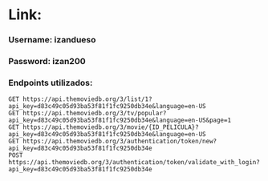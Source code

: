 # Link:  
### Username: izandueso  
### Password: izan200  

### Endpoints utilizados:
```
GET https://api.themoviedb.org/3/list/1?api_key=d83c49c05d93ba53f81f1fc9250db34e&language=en-US  
GET https://api.themoviedb.org/3/tv/popular?api_key=d83c49c05d93ba53f81f1fc9250db34e&language=en-US&page=1  
GET https://api.themoviedb.org/3/movie/{ID_PELICULA}?api_key=d83c49c05d93ba53f81f1fc9250db34e&language=en-US  
GET https://api.themoviedb.org/3/authentication/token/new?api_key=d83c49c05d93ba53f81f1fc9250db34e  
POST https://api.themoviedb.org/3/authentication/token/validate_with_login?api_key=d83c49c05d93ba53f81f1fc9250db34e  
```
 

